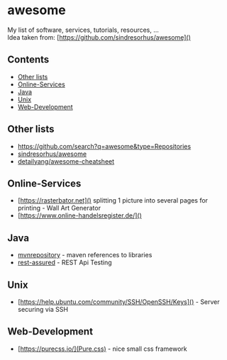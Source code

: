# awesome
My list of software, services, tutorials, resources, ...  
Idea taken from: [https://github.com/sindresorhus/awesome]()

## Contents
- [Other lists](#other-lists)
- [Online-Services](#online-services)
- [Java](#java)
- [Unix](#unix)
- [Web-Development](#web-development)

## Other lists
- https://github.com/search?q=awesome&type=Repositories
- [sindresorhus/awesome](https://github.com/sindresorhus/awesome/blob/master/readme.md)
- [detailyang/awesome-cheatsheet](https://github.com/detailyang/awesome-cheatsheet/blob/master/README.md)

## Online-Services
- [https://rasterbator.net]() splitting 1 picture into several pages for printing - Wall Art Generator
- [https://www.online-handelsregister.de/]()

## Java
- [mvnrepository](https://mvnrepository.com/) - maven references to libraries
- [rest-assured](https://github.com/rest-assured/rest-assured/wiki/Usage) - REST Api Testing

## Unix
- [https://help.ubuntu.com/community/SSH/OpenSSH/Keys]() - Server securing via SSH

## Web-Development
- [https://purecss.io/](Pure.css) - nice small css framework
